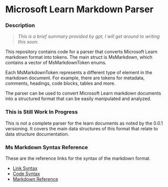 # Microsoft Learn Markdown Parser
### Description

> *This is a brief summary provided by gpt, I will get around to writing this soon.*

This repository contains code for a parser that converts Microsoft Learn markdown format into tokens. The main struct is MsMarkdown, which contains a vector of MsMarkdownToken enums.

Each MsMarkdownToken represents a different type of element in the markdown document. For example, there are tokens for metadata, comments, headings, code blocks, tables and more.

The parser can be used to convert Microsoft Learn markdown documents into a structured format that can be easily manipulated and analyzed.


### This is Still Work In Progress
This is not a complete parser for the learn documents as noted by the 0.0.1 versioning.
It covers the main data structures of this format that relate to data structure documentation.


### Ms Markdown Syntax Reference

These are the reference links for the syntax of the markdown format.

- [Link Syntax](https://learn.microsoft.com/en-us/contribute/how-to-write-links)
- [Code Syntax](https://learn.microsoft.com/en-us/contribute/code-in-docs)
- [Markdown Reference](https://learn.microsoft.com/en-us/contribute/markdown-reference)

